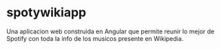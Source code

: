 # spotywikiapp
Una aplicacion web construida en Angular que permite reunir lo mejor de Spotify con toda la info de los musicos presente en  Wikipedia.
